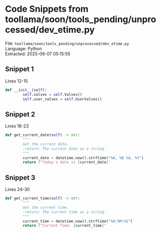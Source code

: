 # Code Snippets from toollama/soon/tools_pending/unprocessed/dev_etime.py

File: `toollama/soon/tools_pending/unprocessed/dev_etime.py`  
Language: Python  
Extracted: 2025-06-07 05:15:55  

## Snippet 1
Lines 12-15

```Python
def __init__(self):
        self.valves = self.Valves()
        self.user_valves = self.UserValves()
```

## Snippet 2
Lines 16-23

```Python
def get_current_date(self) -> str:
        """
        Get the current date.
        :return: The current date as a string.
        """
        current_date = datetime.now().strftime("%A, %B %d, %Y")
        return f"Today's date is {current_date}"
```

## Snippet 3
Lines 24-30

```Python
def get_current_time(self) -> str:
        """
        Get the current time.
        :return: The current time as a string.
        """
        current_time = datetime.now().strftime("%H:%M:%S")
        return f"Current Time: {current_time}"
```

